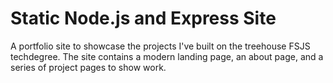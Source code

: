 # Static Node.js and Express Site

A portfolio site to showcase the projects I've built on the treehouse FSJS techdegree. The site contains a modern landing page, an about page, and a series of project pages to show work.
